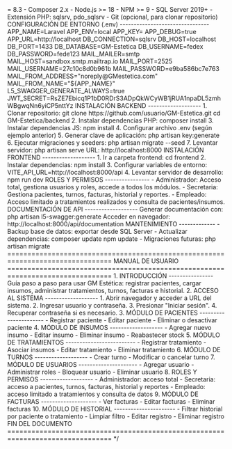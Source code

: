 <?php
/*
================================================================================
📄 README + Manual de Usuario – GM Estética
================================================================================

DESCRIPCIÓN
------------
GM Estética es un sistema de gestión para clínica estética desarrollado en Laravel
con base de datos SQL Server. Permite administrar pacientes, tratamientos, insumos,
turnos, facturas e historial, con gestión de usuarios y roles.

TECNOLOGÍAS UTILIZADAS
----------------------
Backend: Laravel 11 (PHP 8.3)
Base de datos: SQL Server
Autenticación: JWT
Documentación API: Swagger (l5-swagger)
Frontend: Vite + React / Blade
Servidor local: Laragon / XAMPP

REQUISITOS DEL SISTEMA
----------------------
- PHP >= 8.3
- Composer 2.x
- Node.js >= 18
- NPM >= 9
- SQL Server 2019+
- Extensión PHP: sqlsrv, pdo_sqlsrv
- Git (opcional, para clonar repositorio)

CONFIGURACIÓN DE ENTORNO (.env)
--------------------------------
APP_NAME=Laravel
APP_ENV=local
APP_KEY=
APP_DEBUG=true
APP_URL=http://localhost

DB_CONNECTION=sqlsrv
DB_HOST=localhost
DB_PORT=1433
DB_DATABASE=GM-Estetica
DB_USERNAME=fedex
DB_PASSWORD=fede123

MAIL_MAILER=smtp
MAIL_HOST=sandbox.smtp.mailtrap.io
MAIL_PORT=2525
MAIL_USERNAME=27c10c8d0b961b
MAIL_PASSWORD=e9ba586bc7e763
MAIL_FROM_ADDRESS="noreply@GMestetica.com"
MAIL_FROM_NAME="${APP_NAME}"

L5_SWAGGER_GENERATE_ALWAYS=true
JWT_SECRET=RsZE7Ebicq1P1bD0RDrS3ADpQkWCyWB1jRUA1npaDL5zmhWBgwqNn6yiCP5nttYz

INSTALACIÓN BACKEND
-------------------
1. Clonar repositorio:
   git clone https://github.com/usuario/GM-Estetica.git
   cd GM-Estetica/backend

2. Instalar dependencias PHP:
   composer install

3. Instalar dependencias JS:
   npm install

4. Configurar archivo .env (según ejemplo anterior)

5. Generar clave de aplicación:
   php artisan key:generate

6. Ejecutar migraciones y seeders:
   php artisan migrate --seed

7. Levantar servidor:
   php artisan serve
   URL: http://localhost:8000

INSTALACIÓN FRONTEND
-------------------
1. Ir a carpeta frontend:
   cd frontend

2. Instalar dependencias:
   npm install

3. Configurar variables de entorno:
   VITE_API_URL=http://localhost:8000/api

4. Levantar servidor de desarrollo:
   npm run dev

ROLES Y PERMISOS
----------------
- Administrador:
  Acceso total, gestiona usuarios y roles, accede a todos los módulos.
- Secretaria:
  Gestiona pacientes, turnos, facturas, historial y reportes.
- Empleado:
  Acceso limitado a tratamientos realizados y consulta de pacientes/insumos.

DOCUMENTACIÓN DE API
-------------------
Generar documentación con:
php artisan l5-swagger:generate
Acceder en navegador:
http://localhost:8000/api/documentation

MANTENIMIENTO
-------------
- Backup base de datos: exportar desde SQL Server
- Actualizar dependencias:
  composer update
  npm update
- Migraciones futuras:
  php artisan migrate

================================================================================
MANUAL DE USUARIO
================================================================================

1. INTRODUCCIÓN
----------------
Guía paso a paso para usar GM Estética: registrar pacientes, cargar insumos,
administrar tratamientos, turnos, facturas e historial.

2. ACCESO AL SISTEMA
-------------------
1. Abrir navegador y acceder a URL del sistema.
2. Ingresar usuario y contraseña.
3. Presionar "Iniciar sesión".
4. Recuperar contraseña si es necesario.

3. MÓDULO DE PACIENTES
----------------------
- Registrar paciente
- Editar paciente
- Eliminar o desactivar paciente

4. MÓDULO DE INSUMOS
-------------------
- Agregar nuevo insumo
- Editar insumo
- Eliminar insumo
- Reabastecer stock

5. MÓDULO DE TRATAMIENTOS
-------------------------
- Registrar tratamiento
- Asociar insumos
- Editar tratamiento
- Eliminar tratamiento

6. MÓDULO DE TURNOS
-------------------
- Crear turno
- Modificar o cancelar turno

7. MÓDULO DE USUARIOS
---------------------
- Agregar usuario
- Administrar roles
- Bloquear usuario
- Eliminar usuario

8. ROLES Y PERMISOS
-------------------
- Administrador: acceso total
- Secretaria: acceso a pacientes, turnos, facturas, historial y reportes
- Empleado: acceso limitado a tratamientos y consulta de datos

9. MÓDULO DE FACTURAS
--------------------
- Ver facturas
- Editar facturas
- Eliminar facturas

10. MÓDULO DE HISTORIAL
----------------------
- Filtrar historial por paciente o tratamiento
- Limpiar filtro
- Editar registro
- Eliminar registro

FIN DEL DOCUMENTO
================================================================================
*/

